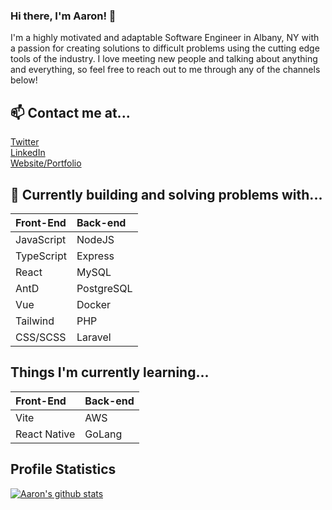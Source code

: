 ### Hi there, I'm Aaron! 👋

I'm a highly motivated and adaptable Software Engineer in Albany, NY with a passion for creating solutions to difficult problems using the cutting edge tools of the industry. I love meeting new people and talking about anything and everything, so feel free to reach out to me through any of the channels below!

## 📫 Contact me at...

<a target="_blank" href="https://twitter.com/UpstateCoder91">Twitter</a>\
<a target="_blank" href="https://www.linkedin.com/in/aarongillies/">LinkedIn</a>\
<a target="_blank" href="https://www.aarongillies.dev">Website/Portfolio</a>

## 🔭 Currently building and solving problems with...

| Front-End  | Back-end   |
| :--------- | :--------- |
| JavaScript | NodeJS     |
| TypeScript | Express    |
| React      | MySQL      |
| AntD       | PostgreSQL |
| Vue        | Docker     |
| Tailwind   | PHP        |
| CSS/SCSS   | Laravel    |

## Things I'm currently learning...

| Front-End    | Back-end |
| :----------- | :------- |
| Vite         | AWS      |
| React Native | GoLang   |

## Profile Statistics

[![Aaron's github stats](https://github-readme-stats.vercel.app/api?username=Hail91&theme=gotham&hide=stars)](https://github.com/anuraghazra/github-readme-stats)

